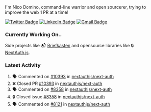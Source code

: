 
I'm Nico Domino, command-line warrior and open sourcerer, trying to improve the web 1 PR at a time!

[![Twitter Badge](https://img.shields.io/badge/-@ndom91-1ca0f1?style=flat-square&labelColor=1ca0f1&logo=twitter&logoColor=white&link=https://twitter.com/ndom91)](https://twitter.com/ndom91) [![Linkedin Badge](https://img.shields.io/badge/-ndom91-blue?style=flat-square&logo=Linkedin&logoColor=white&link=https://www.linkedin.com/in/ndom91/)](https://www.linkedin.com/in/ndom91/) [![Gmail Badge](https://img.shields.io/badge/-yo@ndo.dev-c14438?style=flat-square&logo=mail.ru&logoColor=white&link=mailto:yo@ndo.dev)](mailto:yo@ndo.dev)

### Currently Working On..

Side projects like 📬 [Briefkasten](https://briefkastenhq.com) and opensource libraries like 🔒 [NextAuth.js](https://github.com/nextauthjs/next-auth).

<!--START_SECTION_PROFILE_VIEWS:readme-info-->
<!--END_SECTION_PROFILE_VIEWS:readme-info-->

<!--START_SECTION_DAILY_COMMIT:readme-info-->
<!--END_SECTION_DAILY_COMMIT:readme-info-->

<!--START_SECTION_WEEKLY_COMMIT:readme-info-->
<!--END_SECTION_WEEKLY_COMMIT:readme-info-->

### Latest Activity

<!--START_SECTION:activity-->
1. 🗣 Commented on [#10393](https://github.com/nextauthjs/next-auth/pull/10393#issuecomment-2053594102) in [nextauthjs/next-auth](https://github.com/nextauthjs/next-auth)
2. ❌ Closed PR [#10393](https://github.com/nextauthjs/next-auth/pull/10393) in [nextauthjs/next-auth](https://github.com/nextauthjs/next-auth)
3. 🗣 Commented on [#8358](https://github.com/nextauthjs/next-auth/issues/8358#issuecomment-2052316081) in [nextauthjs/next-auth](https://github.com/nextauthjs/next-auth)
4. 🔒 Closed issue [#8358](https://github.com/nextauthjs/next-auth/issues/8358) in [nextauthjs/next-auth](https://github.com/nextauthjs/next-auth)
5. 🗣 Commented on [#8121](https://github.com/nextauthjs/next-auth/issues/8121#issuecomment-2052293354) in [nextauthjs/next-auth](https://github.com/nextauthjs/next-auth)
<!--END_SECTION:activity-->
